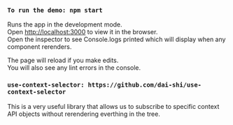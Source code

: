 ### `To run the demo: npm start`
Runs the app in the development mode.<br />
Open [http://localhost:3000](http://localhost:3000) to view it in the browser.<br />
Open the inspector to see Console.logs printed which will display when any component rerenders.

The page will reload if you make edits.<br />
You will also see any lint errors in the console.

### `use-context-selector: https://github.com/dai-shi/use-context-selector`
This is a very useful library that allows us to subscribe to specific context API objects without rerendering 
everthing in the tree.